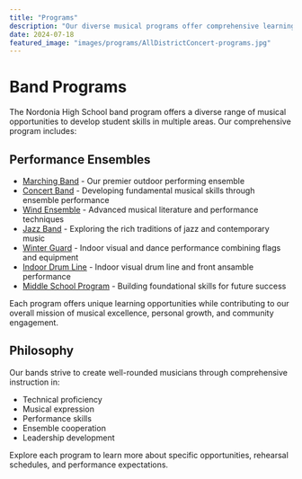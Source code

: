 ```yaml
---
title: "Programs"
description: "Our diverse musical programs offer comprehensive learning and performance opportunities"
date: 2024-07-18
featured_image: "images/programs/AllDistrictConcert-programs.jpg"
---
```


# Band Programs

The Nordonia High School band program offers a diverse range of musical opportunities to develop student skills in multiple areas. Our comprehensive program includes:

## Performance Ensembles
- [Marching Band](/programs/marching-band/) - Our premier outdoor performing ensemble
- [Concert Band](/programs/concert-band/) - Developing fundamental musical skills through ensemble performance
- [Wind Ensemble](/programs/wind-ensemble/) - Advanced musical literature and performance techniques
- [Jazz Band](/programs/jazz-band/) - Exploring the rich traditions of jazz and contemporary music
- [Winter Guard](/programs/winter-guard/) - Indoor visual and dance performance combining flags and equipment
- [Indoor Drum Line](/programs/indoor-drumline/) - Indoor visual drum line and front ansamble performance
- [Middle School Program](/programs/middle-school/) - Building foundational skills for future success

Each program offers unique learning opportunities while contributing to our overall mission of musical excellence, personal growth, and community engagement.

## Philosophy
Our bands strive to create well-rounded musicians through comprehensive instruction in:
- Technical proficiency
- Musical expression
- Performance skills
- Ensemble cooperation
- Leadership development

Explore each program to learn more about specific opportunities, rehearsal schedules, and performance expectations.

